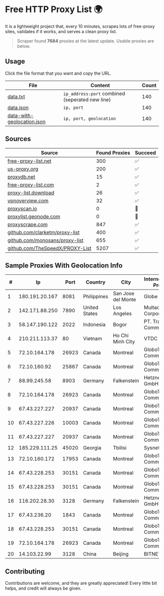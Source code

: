 
# Free HTTP Proxy List 🌍

It is a lightweight project that, every 10 minutes, scrapes lots of free-proxy sites, validates if it works, and serves a clean proxy list.


> Scraper found **7684** proxies at the latest update. Usable proxies are below.

## Usage

Click the file format that you want and copy the URL.


|File|Content|Count|
|----|-------|-----|
|[data.txt](https://raw.githubusercontent.com/themiralay/Proxy-List-World/master/data.txt)|`ip_address:port` combined (seperated new line)|140|
|[data.json](https://raw.githubusercontent.com/themiralay/Proxy-List-World/master/data.json)|`ip, port`|140|
|[data-with-geolocation.json](https://raw.githubusercontent.com/themiralay/Proxy-List-World/master/data-with-geolocation.json)|`ip, port, geolocation`|140|

## Sources

|Source|Found Proxies|Succeed|
|------|-------------|-------|
|[free-proxy-list.net](https://free-proxy-list.net)|300|✅|
|[us-proxy.org](https://www.us-proxy.org)|200|✅|
|[proxydb.net](http://proxydb.net)|15|✅|
|[free-proxy-list.com](https://free-proxy-list.com/?page=&port=&type%5B%5D=http&type%5B%5D=https&up_time=0&search=Search)|2|✅|
|[proxy-list.download](https://www.proxy-list.download/HTTP)|26|✅|
|[vpnoverview.com](https://vpnoverview.com/privacy/anonymous-browsing/free-proxy-servers)|32|✅|
|[proxyscan.io](https://www.proxyscan.io)|0|🚫|
|[proxylist.geonode.com](https://proxylist.geonode.com/api/proxy-list?limit=300&page=1&sort_by=lastChecked&sort_type=desc&protocols=http,https)|0|🚫|
|[proxyscrape.com](https://api.proxyscrape.com/v2/?request=displayproxies&protocol=http&timeout=10000&country=all&ssl=all&anonymity=all)|847|✅|
|[github.com/clarketm/proxy-list](https://raw.githubusercontent.com/clarketm/proxy-list/master/proxy-list-raw.txt)|400|✅|
|[github.com/monosans/proxy-list](https://raw.githubusercontent.com/monosans/proxy-list/main/proxies/http.txt)|655|✅|
|[github.com/TheSpeedX/PROXY-List](https://raw.githubusercontent.com/TheSpeedX/PROXY-List/master/http.txt)|5207|✅|


## Sample Proxies With Geolocation Info

|#|Ip|Port|Country|City|Internet Service Provider|
|-|--|----|-------|----|-------------------------|
|1|180.191.20.167|8081|Philippines|San Jose del Monte|Globe Telecom|
|2|142.171.88.250|7890|United States|Los Angeles|Multacom Corporation|
|3|58.147.190.122|2022|Indonesia|Bogor|PT. Transhybrid Communication|
|4|210.211.113.37|80|Vietnam|Ho Chi Minh City|VTDC|
|5|72.10.164.178|26923|Canada|Montreal|GloboTech Communications|
|6|72.10.160.92|25867|Canada|Montreal|GloboTech Communications|
|7|88.99.245.58|8903|Germany|Falkenstein|Hetzner Online GmbH|
|8|72.10.164.178|26923|Canada|Montreal|GloboTech Communications|
|9|67.43.227.227|20937|Canada|Montreal|GloboTech Communications|
|10|67.43.227.226|10003|Canada|Montreal|GloboTech Communications|
|11|67.43.227.227|20937|Canada|Montreal|GloboTech Communications|
|12|185.229.111.25|45020|Georgia|Tbilisi|Sysnet LLC|
|13|72.10.160.172|17953|Canada|Montreal|GloboTech Communications|
|14|67.43.228.253|30151|Canada|Montreal|GloboTech Communications|
|15|67.43.228.253|30151|Canada|Montreal|GloboTech Communications|
|16|116.202.28.30|3128|Germany|Falkenstein|Hetzner Online GmbH|
|17|67.43.236.20|1843|Canada|Montreal|GloboTech Communications|
|18|67.43.228.253|30151|Canada|Montreal|GloboTech Communications|
|19|72.10.164.178|26923|Canada|Montreal|GloboTech Communications|
|20|14.103.22.99|3128|China|Beijing|BITNET|



## Contributing

Contributions are welcome, and they are greatly appreciated! Every
little bit helps, and credit will always be given.

